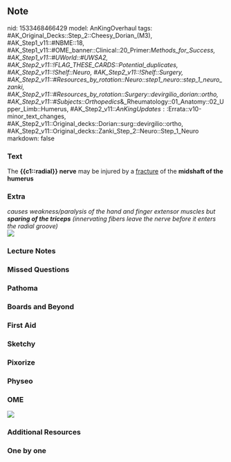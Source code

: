 ## Note
nid: 1533468466429
model: AnKingOverhaul
tags: #AK_Original_Decks::Step_2::Cheesy_Dorian_(M3), #AK_Step1_v11::#NBME::18, #AK_Step1_v11::#OME_banner::Clinical::20_Primer:_Methods_for_Success, #AK_Step1_v11::#UWorld::#UWSA2, #AK_Step2_v11::!FLAG_THESE_CARDS::Potential_duplicates, #AK_Step2_v11::!Shelf::Neuro, #AK_Step2_v11::!Shelf::Surgery, #AK_Step2_v11::#Resources_by_rotation::Neuro::step1_neuro::step_1_neuro_zanki, #AK_Step2_v11::#Resources_by_rotation::Surgery::devirgilio_dorian::ortho, #AK_Step2_v11::#Subjects::Orthopedics_&_Rheumatology::01_Anatomy::02_Upper_Limb::Humerus, #AK_Step2_v11::$AnKingUpdates::$Errata::v10-minor_text_changes, #AK_Step2_v11::Original_decks::Dorian::surg::devirgilio::ortho, #AK_Step2_v11::Original_decks::Zanki_Step_2::Neuro::Step_1_Neuro
markdown: false

### Text
The <b>{{c1::radial}} nerve</b> may be injured by a <u>fracture</u>
of the <b>midshaft of the humerus</b>

### Extra
<div>
  <i>causes weakness/paralysis of the hand and finger extensor
  muscles but <b>sparing of the triceps</b> (innervating fibers
  leave the nerve before it enters the radial groove)</i>
</div><img src="paste-295274706633069.jpg">

### Lecture Notes


### Missed Questions


### Pathoma


### Boards and Beyond


### First Aid


### Sketchy


### Pixorize


### Physeo


### OME
<div class="ome-widget">
  <a href="https://onlinemeded.org/spa/surgery?ref=anki"><img src=
  "_OME_AnkiFlashcards_Topic_4.png"></a>
</div>

### Additional Resources


### One by one

